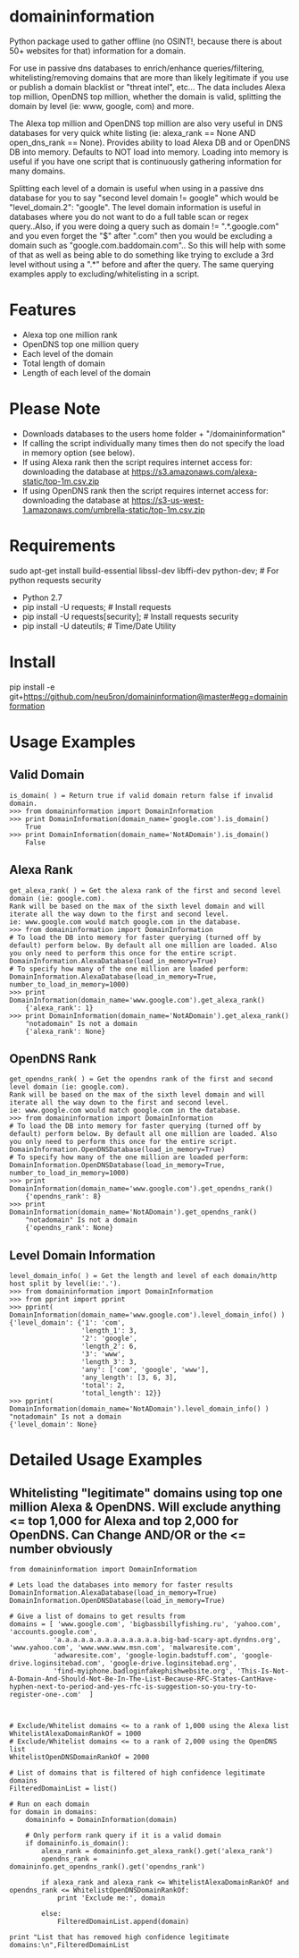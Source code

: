 domaininformation
========

Python package used to gather offline (no OSINT!, because there is about 50+ websites for that) information for a domain.

For use in passive dns databases to enrich/enhance queries/filtering, whitelisting/removing domains that are more than likely legitimate if you use or publish a domain blacklist or "threat intel", etc...
The data includes Alexa top million, OpenDNS top million, whether the domain is valid, splitting the domain by level (ie: www, google, com) and more.

The Alexa top million and OpenDNS top million are also very useful in DNS databases for very quick white listing (ie: alexa_rank == None AND open_dns_rank == None).
Provides ability to load Alexa DB and or OpenDNS DB into memory. Defaults to NOT load into memory. Loading into memory is useful if you have one script that is continuously gathering information for many domains.

Splitting each level of a domain is useful when using in a passive dns database for you to say "second level domain != google" which would be "level_domain.2": "google".
The level domain information is useful in databases where you do not want to do a full table scan or regex query..Also, if you were doing a query such as domain != ".*\.google\.com" and you even forget the "$" after ".com" then you would be excluding a domain such as "google.com.baddomain.com".. So this will help with some of that as well as being able to do something like trying to exclude a 3rd level without using a ".\*" before and after the query.
The same querying examples apply to excluding/whitelisting in a script.

Features
========
* Alexa top one million rank
* OpenDNS top one million query
* Each level of the domain
* Total length of domain
* Length of each level of the domain

Please Note
===========
* Downloads databases to the users home folder + "/domaininformation"
* If calling the script individually many times then do not specify the load in memory option (see below).
* If using Alexa rank then the script requires internet access for: downloading the database at https://s3.amazonaws.com/alexa-static/top-1m.csv.zip
* If using OpenDNS rank then the script requires internet access for: downloading the database at https://s3-us-west-1.amazonaws.com/umbrella-static/top-1m.csv.zip

Requirements
============
sudo apt-get install build-essential libssl-dev libffi-dev python-dev; # For python requests security
* Python 2.7
* pip install -U requests; # Install requests
* pip install -U requests[security]; # Install requests security
* pip install -U dateutils; # Time/Date Utility

Install
=======
pip install -e git+https://github.com/neu5ron/domaininformation@master#egg=domaininformation

Usage Examples
==============
Valid Domain
---------
    is_domain( ) = Return true if valid domain return false if invalid domain.
    >>> from domaininformation import DomainInformation
    >>> print DomainInformation(domain_name='google.com').is_domain()
        True
    >>> print DomainInformation(domain_name='NotADomain').is_domain()
        False

Alexa Rank
----------
    get_alexa_rank( ) = Get the alexa rank of the first and second level domain (ie: google.com).
    Rank will be based on the max of the sixth level domain and will iterate all the way down to the first and second level.
    ie: www.google.com would match google.com in the database.
    >>> from domaininformation import DomainInformation
    # To load the DB into memory for faster querying (turned off by default) perform below. By default all one million are loaded. Also you only need to perform this once for the entire script.
    DomainInformation.AlexaDatabase(load_in_memory=True)
    # To specify how many of the one million are loaded perform:
    DomainInformation.AlexaDatabase(load_in_memory=True, number_to_load_in_memory=1000)    
    >>> print DomainInformation(domain_name='www.google.com').get_alexa_rank()
        {'alexa_rank': 1}
    >>> print DomainInformation(domain_name='NotADomain').get_alexa_rank()
        "notadomain" Is not a domain
        {'alexa_rank': None}

OpenDNS Rank
------------
    get_opendns_rank( ) = Get the opendns rank of the first and second level domain (ie: google.com).
    Rank will be based on the max of the sixth level domain and will iterate all the way down to the first and second level.
    ie: www.google.com would match google.com in the database.
    >>> from domaininformation import DomainInformation
    # To load the DB into memory for faster querying (turned off by default) perform below. By default all one million are loaded. Also you only need to perform this once for the entire script.
    DomainInformation.OpenDNSDatabase(load_in_memory=True)
    # To specify how many of the one million are loaded perform:
    DomainInformation.OpenDNSDatabase(load_in_memory=True, number_to_load_in_memory=1000)    
    >>> print DomainInformation(domain_name='www.google.com').get_opendns_rank()
        {'opendns_rank': 8}
    >>> print DomainInformation(domain_name='NotADomain').get_opendns_rank()
        "notadomain" Is not a domain
        {'opendns_rank': None}

Level Domain Information
-------------------
    level_domain_info( ) = Get the length and level of each domain/http host split by level(ie:'.').
    >>> from domaininformation import DomainInformation
    >>> from pprint import pprint
    >>> pprint( DomainInformation(domain_name='www.google.com').level_domain_info() )
    {'level_domain': {'1': 'com',
                      'length_1': 3,
                      '2': 'google',
                      'length_2': 6,
                      '3': 'www',
                      'length_3': 3,
                      'any': ['com', 'google', 'www'],
                      'any_length': [3, 6, 3],
                      'total': 2,
                      'total_length': 12}}
    >>> pprint( DomainInformation(domain_name='NotADomain').level_domain_info() )
    "notadomain" Is not a domain
    {'level_domain': None}
    
Detailed Usage Examples
=======================
Whitelisting "legitimate" domains using top one million Alexa & OpenDNS. Will exclude anything <= top 1,000 for Alexa and top 2,000 for OpenDNS. Can Change AND/OR or the <= number obviously 
---------
    from domaininformation import DomainInformation
    
    # Lets load the databases into memory for faster results
    DomainInformation.AlexaDatabase(load_in_memory=True)
    DomainInformation.OpenDNSDatabase(load_in_memory=True)
    
    # Give a list of domains to get results from
    domains = [ 'www.google.com', 'bigbassbillyfishing.ru', 'yahoo.com', 'accounts.google.com',
               'a.a.a.a.a.a.a.a.a.a.a.a.a.big-bad-scary-apt.dyndns.org', 'www.yahoo.com', 'www.www.www.msn.com', 'malwaresite.com',
               'adwaresite.com', 'google-login.badstuff.com', 'google-drive.loginsitebad.com', 'google-drive.loginsitebad.org',
               'find-myiphone.badloginfakephishwebsite.org', 'This-Is-Not-A-Domain-And-Should-Not-Be-In-The-List-Because-RFC-States-CantHave-hyphen-next-to-period-and-yes-rfc-is-suggestion-so-you-try-to-register-one-.com'  ]
    
    
    
    # Exclude/Whitelist domains <= to a rank of 1,000 using the Alexa list
    WhitelistAlexaDomainRankOf = 1000
    # Exclude/Whitelist domains <= to a rank of 2,000 using the OpenDNS list
    WhitelistOpenDNSDomainRankOf = 2000
    
    # List of domains that is filtered of high confidence legitimate domains
    FilteredDomainList = list()
    
    # Run on each domain
    for domain in domains:
        domaininfo = DomainInformation(domain)
    
        # Only perform rank query if it is a valid domain
        if domaininfo.is_domain():
            alexa_rank = domaininfo.get_alexa_rank().get('alexa_rank')
            opendns_rank = domaininfo.get_opendns_rank().get('opendns_rank')
    
            if alexa_rank and alexa_rank <= WhitelistAlexaDomainRankOf and opendns_rank <= WhitelistOpenDNSDomainRankOf:
                print 'Exclude me:', domain
    
            else:
                FilteredDomainList.append(domain)
    
    print "List that has removed high confidence legitimate domains:\n",FilteredDomainList